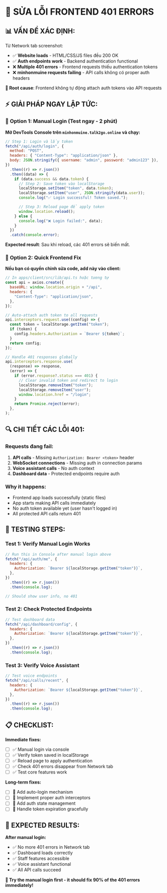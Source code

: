 # 🔧 SỬA LỖI FRONTEND 401 ERRORS

## 📊 **VẤN ĐỀ XÁC ĐỊNH:**

Từ Network tab screenshot:

- ✅ **Website loads** - HTML/CSS/JS files đều 200 OK
- ✅ **Auth endpoints work** - Backend authentication functional
- ❌ **Multiple 401 errors** - Frontend requests thiếu authentication tokens
- ❌ **minhonmuine requests failing** - API calls không có proper auth headers

**🎯 Root cause**: Frontend không tự động attach auth tokens vào API requests

## ⚡ **GIẢI PHÁP NGAY LẬP TỨC:**

### 🎯 **Option 1: Manual Login (Test ngay - 2 phút)**

**Mở DevTools Console trên `minhonmuine.talk2go.online` và chạy:**

```javascript
// Step 1: Login và lấy token
fetch("/api/auth/login", {
  method: "POST",
  headers: { "Content-Type": "application/json" },
  body: JSON.stringify({ username: "admin", password: "admin123" }),
})
  .then((r) => r.json())
  .then((data) => {
    if (data.success && data.token) {
      // Step 2: Save token vào localStorage
      localStorage.setItem("token", data.token);
      localStorage.setItem("user", JSON.stringify(data.user));
      console.log("✅ Login successful! Token saved.");

      // Step 3: Reload page để apply token
      window.location.reload();
    } else {
      console.log("❌ Login failed:", data);
    }
  })
  .catch(console.error);
```

**Expected result**: Sau khi reload, các 401 errors sẽ biến mất.

### 🎯 **Option 2: Quick Frontend Fix**

**Nếu bạn có quyền chỉnh sửa code, add này vào client:**

```javascript
// In apps/client/src/lib/api.ts hoặc tương tự
const api = axios.create({
  baseURL: window.location.origin + "/api",
  headers: {
    "Content-Type": "application/json",
  },
});

// Auto-attach auth token to all requests
api.interceptors.request.use((config) => {
  const token = localStorage.getItem("token");
  if (token) {
    config.headers.Authorization = `Bearer ${token}`;
  }
  return config;
});

// Handle 401 responses globally
api.interceptors.response.use(
  (response) => response,
  (error) => {
    if (error.response?.status === 401) {
      // Clear invalid token and redirect to login
      localStorage.removeItem("token");
      localStorage.removeItem("user");
      window.location.href = "/login";
    }
    return Promise.reject(error);
  },
);
```

## 🔍 **CHI TIẾT CÁC LỖI 401:**

### **Requests đang fail:**

1. **API calls** - Missing `Authorization: Bearer <token>` header
2. **WebSocket connections** - Missing auth in connection params
3. **Voice assistant calls** - No auth context
4. **Dashboard data** - Protected endpoints require auth

### **Why it happens:**

- Frontend app loads successfully (static files)
- App starts making API calls immediately
- No auth token available yet (user hasn't logged in)
- All protected API calls return 401

## 🚀 **TESTING STEPS:**

### **Test 1: Verify Manual Login Works**

```javascript
// Run this in Console after manual login above
fetch("/api/auth/me", {
  headers: {
    Authorization: `Bearer ${localStorage.getItem("token")}`,
  },
})
  .then((r) => r.json())
  .then(console.log);

// Should show user info, no 401
```

### **Test 2: Check Protected Endpoints**

```javascript
// Test dashboard data
fetch("/api/dashboard/config", {
  headers: {
    Authorization: `Bearer ${localStorage.getItem("token")}`,
  },
})
  .then((r) => r.json())
  .then(console.log);
```

### **Test 3: Verify Voice Assistant**

```javascript
// Test voice endpoints
fetch("/api/calls/recent", {
  headers: {
    Authorization: `Bearer ${localStorage.getItem("token")}`,
  },
})
  .then((r) => r.json())
  .then(console.log);
```

## 📋 **CHECKLIST:**

**Immediate fixes:**

- [ ] ✅ Manual login via console
- [ ] ✅ Verify token saved in localStorage
- [ ] ✅ Reload page to apply authentication
- [ ] ✅ Check 401 errors disappear from Network tab
- [ ] ✅ Test core features work

**Long-term fixes:**

- [ ] 🔧 Add auto-login mechanism
- [ ] 🔧 Implement proper auth interceptors
- [ ] 🔧 Add auth state management
- [ ] 🔧 Handle token expiration gracefully

## 🎯 **EXPECTED RESULTS:**

**After manual login:**

- ✅ No more 401 errors in Network tab
- ✅ Dashboard loads correctly
- ✅ Staff features accessible
- ✅ Voice assistant functional
- ✅ All API calls succeed

**🚀 Try the manual login first - it should fix 90% of the 401 errors immediately!**
